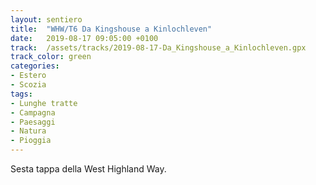 ```yaml
---
layout: sentiero
title:  "WHW/T6 Da Kingshouse a Kinlochleven"
date:   2019-08-17 09:05:00 +0100
track:  /assets/tracks/2019-08-17-Da_Kingshouse_a_Kinlochleven.gpx
track_color: green
categories:
- Estero
- Scozia
tags:
- Lunghe tratte
- Campagna
- Paesaggi
- Natura
- Pioggia
---
```


Sesta tappa della West Highland Way.